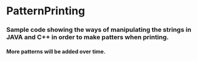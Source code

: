# PatternPrinting
### Sample code showing the ways of manipulating the strings in JAVA and C++ in order to make patters when printing. 
#### More patterns will be added over time.
